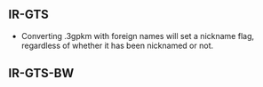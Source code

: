 ## IR-GTS ##
  * Converting .3gpkm with foreign names will set a nickname flag, regardless of whether it has been nicknamed or not.

## IR-GTS-BW ##